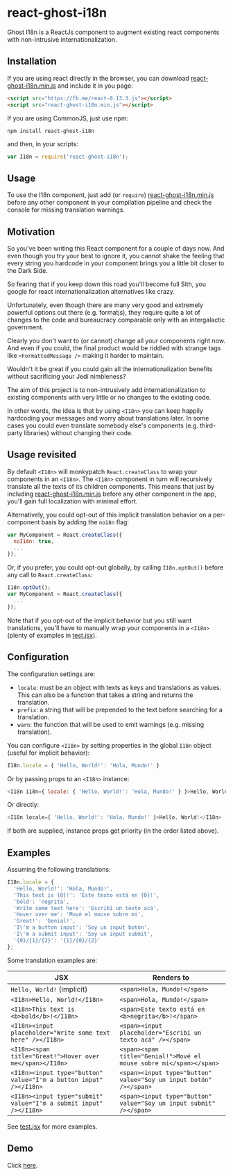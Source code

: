 react-ghost-i18n
================

Ghost I18n is a ReactJs component to augment existing react components with non-intrusive internationalization.

Installation
------------

If you are using react directly in the browser, you can download [react-ghost-i18n.min.js](https://raw.github.com/pzavolinsky/react-i18n/master/dist/react-ghost-i18n.min.js) and include it in you page:

```html
<script src="https://fb.me/react-0.13.3.js"></script>
<script src="react-ghost-i18n.min.js"></script>
```

If you are using CommonJS, just use npm:

```
npm install react-ghost-i18n
```

and then, in your scripts:
```javascript
var I18n = require('react-ghost-i18n');
```

Usage
-----

To use the I18n component, just add (or `require`) [react-ghost-i18n.min.js](https://raw.github.com/pzavolinsky/react-i18n/master/dist/react-ghost-i18n.min.js) before any other component in your compilation pipeline and check the console for missing translation warnings.


Motivation
----------

So you've been writing this React component for a couple of days now. And even though you try your best to ignore it, you cannot shake the feeling that every string you hardcode in your component brings you a little bit closer to the Dark Side.

So fearing that if you keep down this road you'll become full Sith, you google for react internationalization alternatives like crazy.

Unfortunately, even though there are many very good and extremely powerful options out there (e.g. formatjs), they require quite a lot of changes to the code and bureaucracy comparable only with an intergalactic government.

Clearly you don't want to (or cannot) change all your components right now. And even if you could, the final product would be riddled with strange tags like `<FormattedMessage />` making it harder to maintain.

Wouldn't it be great if you could gain all the internationalization benefits without sacrificing your Jedi nimbleness?

The aim of this project is to non-intrusively add internationalization to existing components with very little or no changes to the existing code.

In other words, the idea is that by using `<I18n>` you can keep happily hardcoding your messages and worry about translations later. In some cases you could even translate somebody else's components (e.g. third-party libraries) without changing their code.


Usage revisited
---------------

By default `<I18n>` will monkypatch `React.createClass` to wrap your components in an `<I18n>`. The `<I18n>` component in turn will recursively translate all the texts of its children components. This means that just by including [react-ghost-i18n.min.js](https://raw.github.com/pzavolinsky/react-i18n/master/dist/react-ghost-i18n.min.js) before any other component in the app, you'll gain full localization with minimal effort.

Alternatively, you could opt-out of this implicit translation behavior on a per-component basis by adding the `no18n` flag:

```js
var MyComponent = React.createClass({
  noI18n: true,
  ...
});
```

Or, if you prefer, you could opt-out globally, by calling `I18n.optOut()` before any call to `React.createClass`:

```js
I18n.optOut();
var MyComponent = React.createClass({
  ...
});
```

Note that if you opt-out of the implicit behavior but you still want translations, you'll have to manually wrap your components in a `<I18n>` (plenty of examples in [test.jsx](https://raw.github.com/pzavolinsky/react-i18n/master/src/test.jsx)).

Configuration
-------------

The configuration settings are:
- `locale`: must be an object with texts as keys and translations as values. This can also be a function that takes a string and returns the translation.
- `prefix`: a string that will be prepended to the text before searching for a translation.
- `warn`: the function that will be used to emit warnings (e.g. missing translation).

You can configure `<I18n>` by setting properties in the global `I18n` object (useful for implicit behavior):
```js
I18n.locale = { 'Hello, World!': 'Hola, Mundo!' }
```

Or by passing props to an `<I18n>` instance:
```js
<I18n i18n={ locale: { 'Hello, World!': 'Hola, Mundo!' } }>Hello, World!</I18n>
```

Or directly:
```js
<I18n locale={ 'Hello, World!': 'Hola, Mundo!' }>Hello, World!</I18n>
```

If both are supplied, instance props get priority (in the order listed above).

Examples
--------

Assuming the following translations:

```js
I18n.locale = {
  'Hello, World!': 'Hola, Mundo!',
  'This text is {0}!': 'Este texto está en {0}!',
  'bold': 'negrita',
  'Write some text here': 'Escribí un texto acá',
  'Hover over me': 'Mové el mouse sobre mi',
  'Great!': 'Genial!',
  'I\'m a button input': 'Soy un input botón',
  'I\'m a submit input': 'Soy un input submit',
  '{0}/{1}/{2}': '{1}/{0}/{2}'
};

```

Some translation examples are:

| JSX  | Renders to |
|----- |------------|
| `Hello, World!` (implicit) | `<span>Hola, Mundo!</span>` |
| `<I18n>Hello, World!</I18n>` | `<span>Hola, Mundo!</span>` |
| `<I18n>This text is <b>bold</b>!</I18n>` | `<span>Este texto está en <b>negrita</b>!</span>` |
| `<I18n><input placeholder="Write some text here" /></I18n>` | `<span><input placeholder="Escribí un texto acá" /></span>` |
| `<I18n><span title="Great!">Hover over me</span></I18n>` | `<span><span title="Genial!">Mové el mouse sobre mi</span></span>` |
| `<I18n><input type="button" value="I'm a button input" /></I18n>` | `<span><input type="button" value="Soy un input botón" /></span>` |
| `<I18n><input type="submit" value="I'm a submit input" /></I18n>` | `<span><input type="button" value="Soy un input submit" /></span>` |

See [test.jsx](https://raw.github.com/pzavolinsky/react-i18n/master/src/test.jsx) for more examples.

Demo
----

Click [here](http://pzavolinsky.github.io/react-ghost-i18n/).
